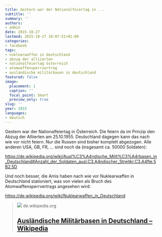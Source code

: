 ```yaml
---
title: Gestern war der Nationalfeiertag in ...
subtitle: ''
summary: ''
authors:
- admin
date: 2015-10-27
lastmod: 2015-10-27 10:07:51+01:00
categories:
- facebook
tags:
- nuklearwaffen in deutschland
- abzug der alliierten
- nationalfeiertag österreich
- atomwaffensperrvertrag
- ausländische militärbasen in deutschland
featured: false
image:
  placement: 1
  caption: ''
  focal_point: Smart
  preview_only: true
slug: ''
year: 2015
languages:
- deutsch
---
```


Gestern war der Nationalfeiertag in Österreich. Die feiern da im Prinzip den Abzug der Alliierten am 25.10.1955. 
Deutschland dagegen kann das nach wie vor nicht feiern. Nur die Russen sind bisher komplett abgezogen. Alle anderen USA, GB, FR, ... sind noch da (insgesamt ca. 50000 Soldaten):  

https://de.wikipedia.org/wiki/Ausl%C3%A4ndische_Milit%C3%A4rbasen_in_Deutschland#Anzahl_der_Soldaten_ausl.C3.A4ndischer_Streitkr.C3.A4fte.5B2.5D

Und noch besser, die Amis haben nach wie vor Nuklearwaffen in Deutschland stationiert, was von vielen als Bruch des Atomwaffensperrvertrags angesehen wird:

https://de.wikipedia.org/wiki/Nuklearwaffen_in_Deutschland
> [![](https://upload.wikimedia.org/wikipedia/commons/thumb/5/55/US_military_bases_in_Germany.png/1200px-US_military_bases_in_Germany.png)](https://de.wikipedia.org/wiki/Ausl%C3%A4ndische_Milit%C3%A4rbasen_in_Deutschland#Anzahl_der_Soldaten_ausl.C3.A4ndischer_Streitkr.C3.A4fte.5B2.5D)
> de.wikipedia.org
> ## [Ausländische Militärbasen in Deutschland – Wikipedia](https://de.wikipedia.org/wiki/Ausl%C3%A4ndische_Milit%C3%A4rbasen_in_Deutschland#Anzahl_der_Soldaten_ausl.C3.A4ndischer_Streitkr.C3.A4fte.5B2.5D)
>